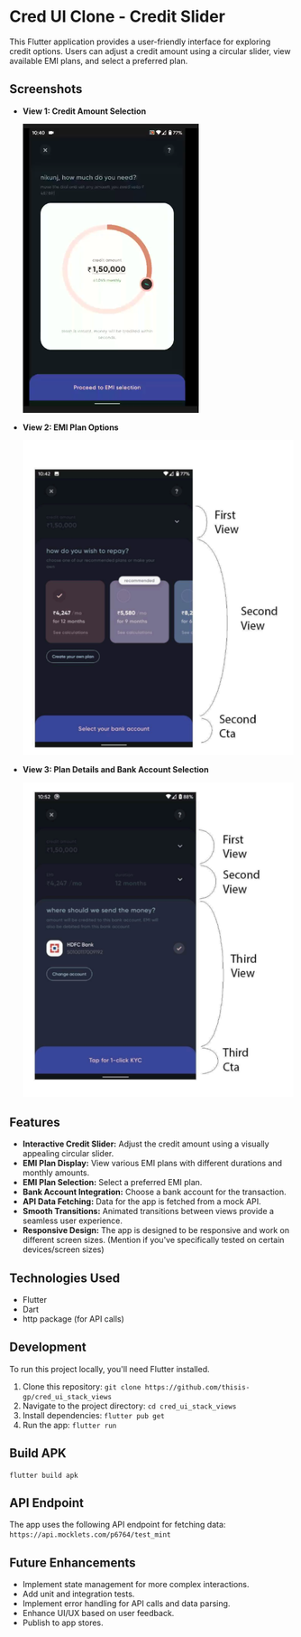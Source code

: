 # Cred UI Clone -  Credit Slider 

This Flutter application provides a user-friendly interface for exploring credit options. Users can adjust a credit amount using a circular slider, view available EMI plans, and select a preferred plan.

## Screenshots

*   **View 1: Credit Amount Selection**

    ![Credit Amount Selection](assets/ui_screenshots/view1.png "Credit Amount Selection")

*   **View 2: EMI Plan Options**

    ![EMI Plan Options](assets/ui_screenshots/view2.png "EMI Plan Options")

*   **View 3: Plan Details and Bank Account Selection**

    ![Plan Details](assets/ui_screenshots/view3.png "Plan Details")

## Features

*   **Interactive Credit Slider:**  Adjust the credit amount using a visually appealing circular slider.
*   **EMI Plan Display:** View various EMI plans with different durations and monthly amounts.
*   **EMI Plan Selection:** Select a preferred EMI plan.
*   **Bank Account Integration:** Choose a bank account for the transaction.
*   **API Data Fetching:**  Data for the app is fetched from a mock API.
*   **Smooth Transitions:** Animated transitions between views provide a seamless user experience.
*   **Responsive Design:** The app is designed to be responsive and work on different screen sizes. (Mention if you've specifically tested on certain devices/screen sizes)

## Technologies Used

*   Flutter
*   Dart
*   http package (for API calls)

## Development

To run this project locally, you'll need Flutter installed.

1.  Clone this repository: `git clone https://github.com/thisis-gp/cred_ui_stack_views`
2.  Navigate to the project directory: `cd cred_ui_stack_views`
3.  Install dependencies: `flutter pub get`
4.  Run the app: `flutter run`

## Build APK
```
flutter build apk
```

## API Endpoint

The app uses the following API endpoint for fetching data: `https://api.mocklets.com/p6764/test_mint`

## Future Enhancements

*   Implement state management for more complex interactions.
*   Add unit and integration tests.
*   Implement error handling for API calls and data parsing.
*   Enhance UI/UX based on user feedback.
*   Publish to app stores.

